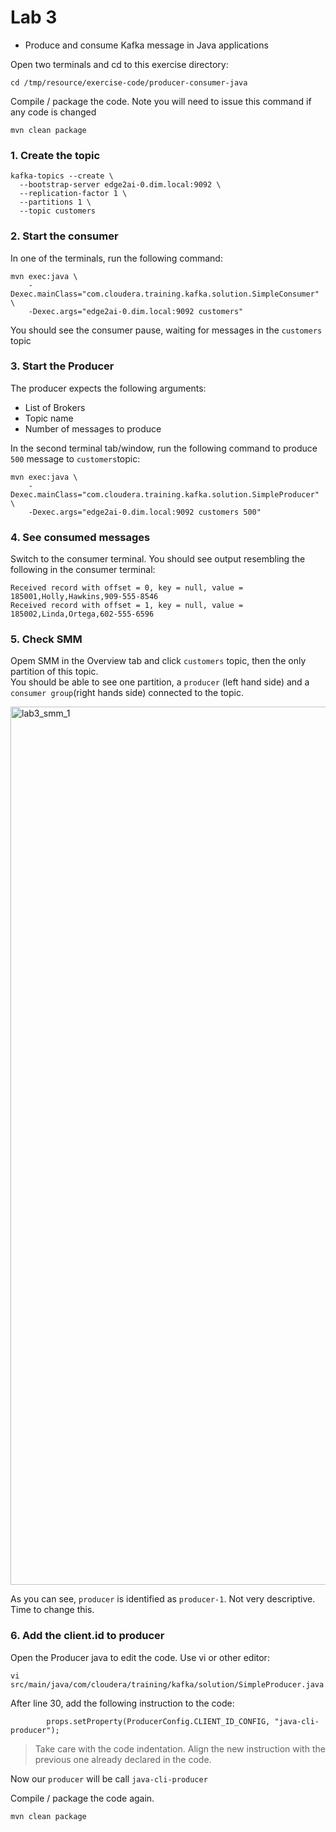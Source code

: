 # Lab 3

- Produce and consume Kafka message in Java applications 

Open two terminals and cd to this exercise directory:

```
cd /tmp/resource/exercise-code/producer-consumer-java
```
Compile / package the code. Note you will need to issue this command if any code is changed

```
mvn clean package
```
### 1. Create the topic

``` 
kafka-topics --create \
  --bootstrap-server edge2ai-0.dim.local:9092 \
  --replication-factor 1 \
  --partitions 1 \
  --topic customers
  ```
 
### 2. Start the consumer

In one of the terminals, run the following command:

``` 
mvn exec:java \
    -Dexec.mainClass="com.cloudera.training.kafka.solution.SimpleConsumer" \
    -Dexec.args="edge2ai-0.dim.local:9092 customers"
```

You should see the consumer pause, waiting for messages in the `customers` topic

### 3. Start the Producer

The producer expects the following arguments:
- List of Brokers
- Topic name
- Number of messages to produce

In the second terminal tab/window, run the following command to produce `500` message to `customers`topic:

``` 
mvn exec:java \
    -Dexec.mainClass="com.cloudera.training.kafka.solution.SimpleProducer" \
    -Dexec.args="edge2ai-0.dim.local:9092 customers 500"
``` 

### 4. See consumed messages

Switch to the consumer terminal. You should see output resembling the following in the consumer terminal:

```
Received record with offset = 0, key = null, value = 185001,Holly,Hawkins,909-555-8546
Received record with offset = 1, key = null, value = 185002,Linda,Ortega,602-555-6596
```

### 5. Check SMM

Opem SMM in the Overview tab and click `customers` topic, then the only partition of this topic.  
You should be able to see one partition, a `producer` (left hand side) and a `consumer group`(right hands side) connected to the topic.

<img width="1405" alt="lab3_smm_1" src="https://user-images.githubusercontent.com/32500181/210392825-13f6e87d-2aaa-4d49-b90c-b71f6ea17752.png">

As you can see, `producer` is identified as `producer-1`. Not very descriptive. Time to change this.

### 6. Add the client.id to producer

Open the Producer java to edit the code. Use vi or other editor:

```
vi src/main/java/com/cloudera/training/kafka/solution/SimpleProducer.java
```
After line 30, add the following instruction to the code:

```
        props.setProperty(ProducerConfig.CLIENT_ID_CONFIG, "java-cli-producer");
```
> Take care with the code indentation. Align the new instruction with the previous one already declared in the code.

Now our `producer` will be call `java-cli-producer`

Compile / package the code again.

```
mvn clean package
```
